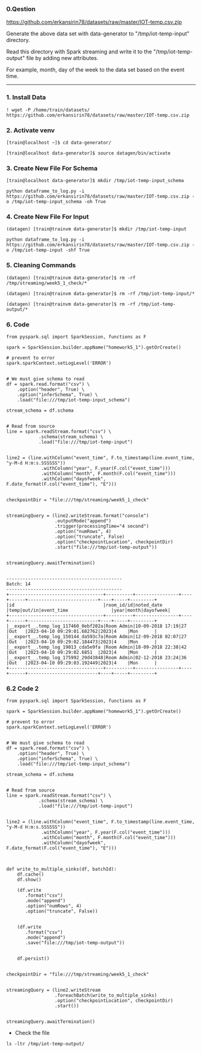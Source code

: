  ### 0.Qestion
 
 https://github.com/erkansirin78/datasets/raw/master/IOT-temp.csv.zip

Generate the above data set with data-generator to "/tmp/iot-temp-input" directory.

Read this directory with Spark streaming and write it to the "/tmp/iot-temp-output" file by adding new attributes.

For example, month, day of the week to the data set based on the event time.

----------------------------------------------------------------------------------------------------------------------------------------------------------------------------------------------------------------------------------------------------------------------------------------------------------------------------------------------
 
 ### 1. Install Data
 ```
 ! wget -P /home/train/datasets/  https://github.com/erkansirin78/datasets/raw/master/IOT-temp.csv.zip
 ```
 
 ### 2. Activate venv
 ```
 [train@localhost ~]$ cd data-generator/
 
 [train@localhost data-generator]$ source datagen/bin/activate
 ```
 

### 3. Create New File For Schema
```
[train@localhost data-generator]$ mkdir /tmp/iot-temp-input_schema
```
 
```
python dataframe_to_log.py -i https://github.com/erkansirin78/datasets/raw/master/IOT-temp.csv.zip -o /tmp/iot-temp-input_schema -oh True
```
 
 


### 4. Create New File For Input

``` 
(datagen) [train@trainvm data-generator]$ mkdir /tmp/iot-temp-input 
``` 
``` 
python dataframe_to_log.py -i https://github.com/erkansirin78/datasets/raw/master/IOT-temp.csv.zip -o /tmp/iot-temp-input -shf True
``` 
 
 

### 5. Cleaning Commands

``` 
(datagen) [train@trainvm data-generator]$ rm -rf /tmp/streaming/week5_1_check/*
``` 
 
``` 
(datagen) [train@trainvm data-generator]$ rm -rf /tmp/iot-temp-input/*
``` 
 
``` 
(datagen) [train@trainvm data-generator]$ rm -rf /tmp/iot-temp-output/*
```


### 6. Code

```
from pyspark.sql import SparkSession, functions as F

spark = SparkSession.builder.appName("homework5_1").getOrCreate()

# prevent to error
spark.sparkContext.setLogLevel('ERROR')


# We must give schema to read
df = spark.read.format("csv") \
    .option("header", True) \
    .option("inferSchema", True) \
    .load("file:///tmp/iot-temp-input_schema")

stream_schema = df.schema


# Read from source
line = spark.readStream.format("csv") \
            .schema(stream_schema) \
            .load("file:///tmp/iot-temp-input")


line2 = (line.withColumn("event_time", F.to_timestamp(line.event_time, "y-M-d H:m:s.SSSSSS"))
             .withColumn("year", F.year(F.col("event_time")))
             .withColumn("month", F.month(F.col("event_time")))
             .withColumn("dayofweek", F.date_format(F.col("event_time"), "E")))


checkpointDir = "file:///tmp/streaming/week5_1_check"


streamingQuery = (line2.writeStream.format("console")
                  .outputMode("append")
                  .trigger(processingTime="4 second")
                  .option("numRows", 4)
                  .option("truncate", False)
                  .option("checkpointLocation", checkpointDir)
                  .start("file:///tmp/iot-temp-output"))


streamingQuery.awaitTermination()


```


```
-------------------------------------------
Batch: 14
-------------------------------------------
+-----------------------------------+----------+----------------+----+------+--------------------------+----+-----+---------+
|id                                 |room_id/id|noted_date      |temp|out/in|event_time                |year|month|dayofweek|
+-----------------------------------+----------+----------------+----+------+--------------------------+----+-----+---------+
|__export__.temp_log_117460_0ebf202a|Room Admin|10-09-2018 17:19|27  |Out   |2023-04-10 09:29:01.682762|2023|4    |Mon      |
|__export__.temp_log_150144_da593c7a|Room Admin|12-09-2018 02:07|27  |Out   |2023-04-10 09:29:02.184473|2023|4    |Mon      |
|__export__.temp_log_19013_cda5e9fa |Room Admin|18-09-2018 22:38|42  |Out   |2023-04-10 09:29:02.6851  |2023|4    |Mon      |
|__export__.temp_log_175992_29d43848|Room Admin|02-12-2018 23:24|36  |Out   |2023-04-10 09:29:03.192449|2023|4    |Mon      |
+-----------------------------------+----------+----------------+----+------+--------------------------+----+-----+---------+
```


### 6.2 Code 2

```
from pyspark.sql import SparkSession, functions as F

spark = SparkSession.builder.appName("homework5_1").getOrCreate()

# prevent to error
spark.sparkContext.setLogLevel('ERROR')


# We must give schema to read
df = spark.read.format("csv") \
    .option("header", True) \
    .option("inferSchema", True) \
    .load("file:///tmp/iot-temp-input_schema")

stream_schema = df.schema


# Read from source
line = spark.readStream.format("csv") \
            .schema(stream_schema) \
            .load("file:///tmp/iot-temp-input")


line2 = (line.withColumn("event_time", F.to_timestamp(line.event_time, "y-M-d H:m:s.SSSSSS"))
             .withColumn("year", F.year(F.col("event_time")))
             .withColumn("month", F.month(F.col("event_time")))
             .withColumn("dayofweek", F.date_format(F.col("event_time"), "E")))



def write_to_multiple_sinks(df, batchId):
    df.cache()
    df.show()

    (df.write
       .format("csv")
       .mode("append")
       .option("numRows", 4)
       .option("truncate", False))


    (df.write
       .format("csv")
       .mode("append")
       .save("file:///tmp/iot-temp-output"))


    df.persist()


checkpointDir = "file:///tmp/streaming/week5_1_check"


streamingQuery = (line2.writeStream
                  .foreachBatch(write_to_multiple_sinks)
                  .option("checkpointLocation", checkpointDir)
                  .start())


streamingQuery.awaitTermination()
```







- Check the file
```
ls -ltr /tmp/iot-temp-output/
```

 
